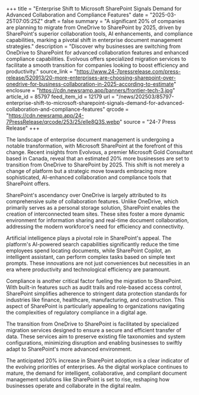 +++
title = "Enterprise Shift to Microsoft SharePoint Signals Demand for Advanced Collaboration and Compliance Features"
date = "2025-03-25T07:05:25Z"
draft = false
summary = "A significant 20% of companies are planning to migrate from OneDrive to SharePoint by 2025, driven by SharePoint's superior collaboration tools, AI enhancements, and compliance capabilities, marking a pivotal shift in enterprise document management strategies."
description = "Discover why businesses are switching from OneDrive to SharePoint for advanced collaboration features and enhanced compliance capabilities. Evolvous offers specialized migration services to facilitate a smooth transition for companies looking to boost efficiency and productivity."
source_link = "https://www.24-7pressrelease.com/press-release/520913/20-more-enterprises-are-choosing-sharepoint-over-onedrive-for-business-collaboration-in-2025-according-to-estimate"
enclosure = "https://cdn.newsramp.app/banners/frontier-tech-3.jpg"
article_id = 85797
feed_item_id = 12179
url = "/news/202503/85797-enterprise-shift-to-microsoft-sharepoint-signals-demand-for-advanced-collaboration-and-compliance-features"
qrcode = "https://cdn.newsramp.app/24-7PressRelease/qrcode/253/25/elle8Q3S.webp"
source = "24-7 Press Release"
+++

<p>The landscape of enterprise document management is undergoing a notable transformation, with Microsoft SharePoint at the forefront of this change. Recent insights from Evolvous, a premier Microsoft Gold Consultant based in Canada, reveal that an estimated 20% more businesses are set to transition from OneDrive to SharePoint by 2025. This shift is not merely a change of platform but a strategic move towards embracing more sophisticated, AI-enhanced collaboration and compliance tools that SharePoint offers.</p><p>SharePoint's ascendancy over OneDrive is largely attributed to its comprehensive suite of collaboration features. Unlike OneDrive, which primarily serves as a personal storage solution, SharePoint enables the creation of interconnected team sites. These sites foster a more dynamic environment for information sharing and real-time document collaboration, addressing the modern workforce's need for efficiency and connectivity.</p><p>Artificial intelligence plays a pivotal role in SharePoint's appeal. The platform's AI-powered search capabilities significantly reduce the time employees spend locating documents, while SharePoint Copilot, an intelligent assistant, can perform complex tasks based on simple text prompts. These innovations are not just conveniences but necessities in an era where productivity and technological efficiency are paramount.</p><p>Compliance is another critical factor fueling the migration to SharePoint. With built-in features such as audit trails and role-based access control, SharePoint simplifies adherence to stringent data protection standards for industries like finance, healthcare, manufacturing, and construction. This aspect of SharePoint is particularly appealing to organizations navigating the complexities of regulatory compliance in a digital age.</p><p>The transition from OneDrive to SharePoint is facilitated by specialized migration services designed to ensure a secure and efficient transfer of data. These services aim to preserve existing file taxonomies and system configurations, minimizing disruption and enabling businesses to swiftly adapt to SharePoint's more advanced environment.</p><p>The anticipated 20% increase in SharePoint adoption is a clear indicator of the evolving priorities of enterprises. As the digital workplace continues to mature, the demand for intelligent, collaborative, and compliant document management solutions like SharePoint is set to rise, reshaping how businesses operate and collaborate in the digital realm.</p>